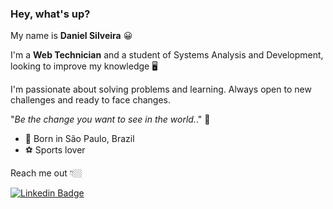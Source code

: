 ### Hey, what's up?

My name is **Daniel Silveira** 😀

I'm a **Web Technician** and a student of Systems Analysis and Development, looking to improve my knowledge 🖥️

I'm passionate about solving problems and learning. Always open to new challenges and ready to face changes.

"_Be the change you want to see in the world._." 🧠

 - 📍 Born in São Paulo, Brazil 
 - ⚽ Sports lover

Reach me out 👇🏼

[![Linkedin Badge](https://img.shields.io/badge/-LinkedIn-blue?style=flat-square&logo=Linkedin&logoColor=white&link=https://www.linkedin.com/in/dansilver07/)](https://www.linkedin.com/in/dansilver07/)
